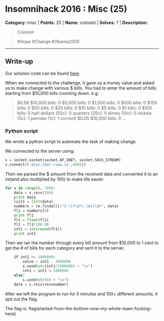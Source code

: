 # Insomnihack 2016 : Misc (25)

**Category:** misc |
**Points:** 25 |
**Name:** coinslot |
**Solves:** ? |
**Description:**

> Coinslot

> #Hope #Change #Obama2008

___

## Write-up

Our solution code can be found [here](https://github.com/zxie43/coinslot/blob/master/misc.py).

When we connected to the challenge, it gave us a money value and asked us to make change with various $ bills.
You had to enter the amount of bills starting from $10,000 bills counting down.
 e.g:

>$0.06
>$10,000 bills: 0
>$5,000 bills: 0
>$1,000 bills: 0
>$500 bills: 0
>$100 bills: 0
>$50 bills: 0
>$20 bills: 0
>$10 bills: 0
>$5 bills: 0
>$1 bills: 0
>$100 bills: 0
>half-dollars (50c): 0
>quarters (25c): 0
>dimes (10c): 0
>nickels (5c): 1
>pennies (1c): 1
>correct!
>$0.05
>$10,000 bills: 0
>...

### Python script

We wrote a python script to automate the task of making change. 

We connected to the server using: 
```python
s = socket.socket(socket.AF_INET, socket.SOCK_STREAM)
s.connect(('misc.chal.csaw.io',8000))

```

Then we parsed the $ amount from the received data and converted it to an int(and also multiplied by 100) to make life easier. 

```python
for x in range(0, 700):
	data = s.recv(100)
	print data
	list1 = list(data)
	numbers = re.findall(r"[-+]?\d*\.\d+|\d+", data)
	fl1 = numbers[0]
	print fl1
	fl1 = float(fl1)
	fl1 = fl1*100.00
	int1 = int(round(fl1))
	print int1
```
Then we ran the number through every bill amount from $10,000 to 1 cent to get the # of bills for each category and sent it to the server.

```python
	if int1 >= 1000000:
		value = int1 - 1000000
		s.send(str(int1/1000000) + "\n")
		int1 = int1 % 1000000
	else:
		s.send(str(0) + "\n")
	data = s.recv(recvnumber)
```

After we left the program to run for 5 minutes and 100+ different amounts, it spit out the flag.

The flag is: flag{started-from-the-bottom-now-my-whole-team-fucking-here}
